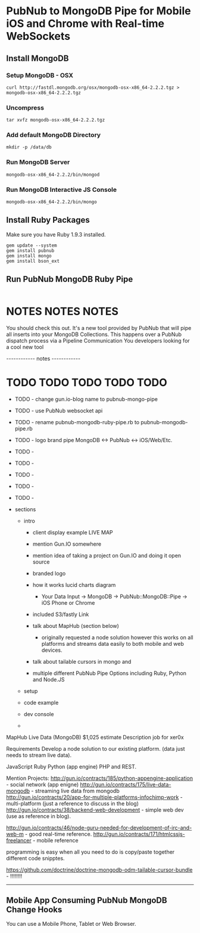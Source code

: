 # PubNub to MongoDB Pipe for Mobile iOS and Chrome with Real-time WebSockets

## Install MongoDB

### Setup MongoDB - OSX
```
curl http://fastdl.mongodb.org/osx/mongodb-osx-x86_64-2.2.2.tgz > mongodb-osx-x86_64-2.2.2.tgz
```

### Uncompress
```
tar xvfz mongodb-osx-x86_64-2.2.2.tgz
```

### Add default MongoDB Directory
```
mkdir -p /data/db
```

### Run MongoDB Server
```
mongodb-osx-x86_64-2.2.2/bin/mongod
```

### Run MongoDB Interactive JS Console
```
mongodb-osx-x86_64-2.2.2/bin/mongo
```

## Install Ruby Packages

Make sure you have Ruby 1.9.3 installed.

```
gem update --system
gem install pubnub
gem install mongo
gem install bson_ext
```

## Run PubNub MongoDB Ruby Pipe

```
```



# NOTES NOTES NOTES

You should check this out.
It's a new tool provided by PubNub that will pipe all inserts
into your MongoDB Collections.
This happens over a PubNub dispatch process via a Pipeline Communication
You developers looking for a cool new tool









------------ notes ------------

# TODO TODO TODO TODO TODO

 - TODO - change gun.io-blog name to pubnub-mongo-pipe
 - TODO - use PubNub websocket api
 - TODO - rename pubnub-mongodb-ruby-pipe.rb to pubnub-mongodb-pipe.rb
 - TODO - logo brand pipe MongoDB <-> PubNub <-> iOS/Web/Etc.
 - TODO - 
 - TODO - 
 - TODO - 
 - TODO - 
 - TODO - 


 - sections
    - intro
        - client display example <screenshot> LIVE MAP <screenshot>
        - mention Gun.IO somewhere
        - mention idea of taking a project on Gun.IO and doing it open source
        - branded logo
        - how it works lucid charts diagram
            - Your Data Input -> MongoDB -> PubNub::MongoDB::Pipe -> iOS Phone or Chrome
        - included S3/fastly Link

        - talk about MapHub (section below)
            - originally requested a node solution however this works on all platforms and streams data easily to both mobile and web devices.
        - talk about tailable cursors in mongo and 
        - multiple different PubNub Pipe Options including Ruby, Python and Node.JS

    - setup
    - code example
    - dev console
    - 


MapHub Live Data (MongoDB)
$1,025 estimate
Description
job for xer0x

Requirements
Develop a node solution to our existing platform. (data just needs to stream live data).


JavaScript Ruby Python (app engine) PHP and REST.

Mention Projects:
http://gun.io/contracts/185/python-appengine-application - social network (app enigne)
http://gun.io/contracts/175/live-data-mongodb - streaming live data from mongodb
http://gun.io/contracts/20/app-for-multiple-platforms-infochimp-work - multi-platform (just a reference to discuss in the blog)
http://gun.io/contracts/38/backend-web-development - simple web dev (use as reference in blog).


http://gun.io/contracts/46/node-guru-needed-for-development-of-irc-and-web-m - good real-time reference.
http://gun.io/contracts/171/htmlcssjs-freelancer - mobile reference     

programming is easy when all you need to do is copy/paste together different code snipptes.

https://github.com/doctrine/doctrine-mongodb-odm-tailable-cursor-bundle - !!!!!!!!


------------------------------------------------------------------------------
Mobile App Consuming PubNub MongoDB Change Hooks
------------------------------------------------------------------------------
You can use a Mobile Phone, Tablet or Web Browser.
